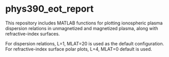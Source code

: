 # phys390_eot_report
This repository includes MATLAB functions for plotting ionospheric plasma dispersion relations in unmagnetized and magnetized plasma, along with refractive-index surfaces.

For dispersion relations, L=1, MLAT=20 is used as the default configuration.
For refractive-index surface polar plots, L=4, MLAT=0 default is used.
